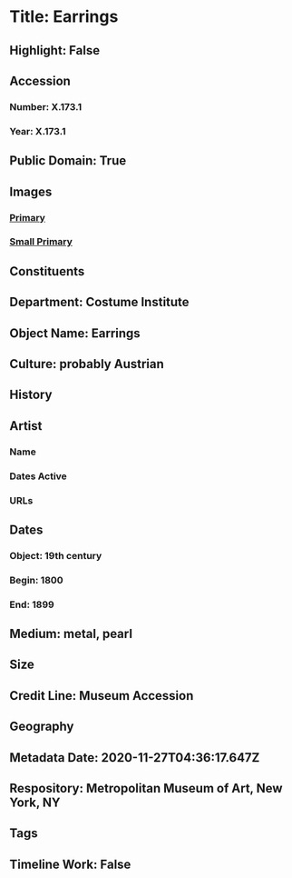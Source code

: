 # Title: Earrings
## Highlight: False
## Accession
### Number: X.173.1
### Year: X.173.1
## Public Domain: True
## Images
### [Primary](https://images.metmuseum.org/CRDImages/ci/original/X173.1.jpg)
### [Small Primary](https://images.metmuseum.org/CRDImages/ci/web-large/X173.1.jpg)
## Constituents
## Department: Costume Institute
## Object Name: Earrings
## Culture: probably Austrian
## History
## Artist
### Name
### Dates Active
### URLs
## Dates
### Object: 19th century
### Begin: 1800
### End: 1899
## Medium: metal, pearl
## Size
## Credit Line: Museum Accession
## Geography
## Metadata Date: 2020-11-27T04:36:17.647Z
## Respository: Metropolitan Museum of Art, New York, NY
## Tags
## Timeline Work: False